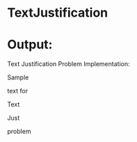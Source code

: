 # TextJustification
# Output:

Text Justification Problem Implementation:

Sample  

text for

Text    

Just    

problem 
